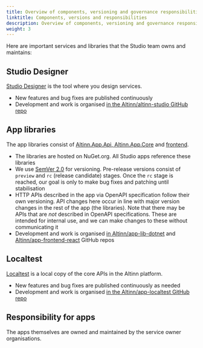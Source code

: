 ```yaml
---
title: Overview of components, versioning and governance responsibilities
linktitle: Components, versions and responsibilities
description: Overview of components, versioning and governance responsibilities in Altinn Studio.
weight: 3
---
```


Here are important services and libraries that the Studio team owns and maintains:

## Studio Designer
[Studio Designer](https://altinn.studio/) is the tool where you design services.

- New features and bug fixes are published continuously
- Development and work is organised [in the Altinn/altinn-studio GitHub repo](https://github.com/Altinn/altinn-studio)

## App libraries
The app libraries consist of [Altinn.App.Api, Altinn.App.Core](https://github.com/Altinn/app-lib-dotnet) and [frontend](https://github.com/Altinn/app-frontend-react).

- The libraries are hosted on NuGet.org. All Studio apps reference these libraries
- We use [SemVer 2.0](https://semver.org/) for versioning. Pre-release versions consist of `preview` and `rc` (release candidate) stages. Once the `rc` stage is reached, our goal is only to make bug fixes and patching until stabilisation
- HTTP APIs described in the app via OpenAPI specification follow their own versioning. API changes here occur in line with major version changes in the rest of the app (the libraries). Note that there may be APIs that are _not_ described in OpenAPI specifications. These are intended for internal use, and we can make changes to these without communicating it
- Development and work is organised [in Altinn/app-lib-dotnet](https://github.com/Altinn/app-lib-dotnet) and [Altinn/app-frontend-react](https://github.com/Altinn/app-frontend-react) GitHub repos

## Localtest
[Localtest](https://github.com/Altinn/app-localtest) is a local copy of the core APIs in the Altinn platform.

- New features and bug fixes are published continuously as needed
- Development and work is organised [in the Altinn/app-localtest GitHub repo](https://github.com/Altinn/app-localtest)

## Responsibility for apps
The apps themselves are owned and maintained by the service owner organisations.